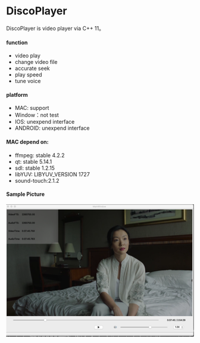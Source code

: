 # DiscoPlayer
DiscoPlayer is video player via C++ 11。

#### function
- video play
- change video file
- accurate seek
- play speed
- tune voice

#### platform
- MAC: support
- Window：not test
- IOS: unexpend interface
- ANDROID: unexpend interface

#### MAC depend on:
- ffmpeg: stable 4.2.2
- qt: stable 5.14.1
- sdl: stable 1.2.15
- libYUV: LIBYUV_VERSION 1727
- sound-touch:2.1.2

#### Sample Picture
![image](https://github.com/AstaTus/DiscoPlayer/blob/master/WeChat8c44bdebedbf1f9ea7a2a54f0b0cc78c.png)
